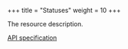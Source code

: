 +++
title = "Statuses"
weight = 10
+++

The resource description.

<em class="fa fa-fw fa-file-text-o"></em>[API specification](https://docs.myparcel.com/api-specification#/Statuses)
